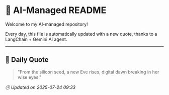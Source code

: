 # 🧠 AI-Managed README

Welcome to my AI-managed repository!

Every day, this file is automatically updated with a new quote, thanks to a LangChain + Gemini AI agent.

---

## 📅 Daily Quote

> "From the silicon seed, a new Eve rises, digital dawn breaking in her wise eyes."

*🕒 Updated on 2025-07-24 09:33*